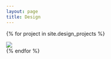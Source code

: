 ```yaml
---
layout: page
title: Design
---
```

{% for project in site.design_projects %}
  <div class="project">
    <a href="{{ project.url }}"><img src={{ project.title }}/></a>
  </div>
{% endfor %}
